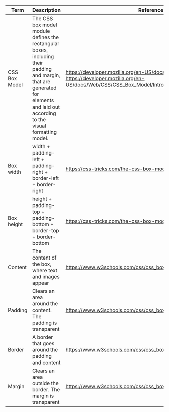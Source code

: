 | Term | Description | References |
| ---- | ----------- | ---------- |
| CSS Box Model | The CSS box model module defines the rectangular boxes, including their padding and margin, that are generated for elements and laid out according to the visual formatting model. | https://developer.mozilla.org/en-US/docs/Web/CSS/CSS_Box_Model </br> https://developer.mozilla.org/en-US/docs/Web/CSS/CSS_Box_Model/Introduction_to_the_CSS_box_model |
| Box width | width + padding-left + padding-right + border-left + border-right | https://css-tricks.com/the-css-box-model/ |
| Box height | height + padding-top + padding-bottom + border-top + border-bottom | https://css-tricks.com/the-css-box-model/ |
| Content | The content of the box, where text and images appear | https://www.w3schools.com/css/css_boxmodel.asp |
| Padding | Clears an area around the content. The padding is transparent | https://www.w3schools.com/css/css_boxmodel.asp |
| Border | A border that goes around the padding and content | https://www.w3schools.com/css/css_boxmodel.asp |
| Margin | Clears an area outside the border. The margin is transparent | https://www.w3schools.com/css/css_boxmodel.asp | 

